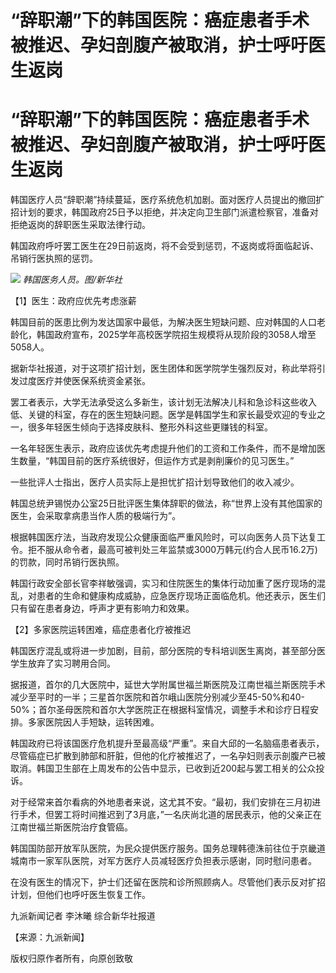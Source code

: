 # “辞职潮”下的韩国医院：癌症患者手术被推迟、孕妇剖腹产被取消，护士呼吁医生返岗

# “辞职潮”下的韩国医院：癌症患者手术被推迟、孕妇剖腹产被取消，护士呼吁医生返岗

韩国医疗人员“辞职潮”持续蔓延，医疗系统危机加剧。面对医疗人员提出的撤回扩招计划的要求，韩国政府25日予以拒绝，并决定向卫生部门派遣检察官，准备对拒绝返岗的辞职医生采取法律行动。

韩国政府呼吁罢工医生在29日前返岗，将不会受到惩罚，不返岗或将面临起诉、吊销行医执照的惩罚。

![](https://inews.gtimg.com/om_bt/OKcBjyzEvY6z1mYYhr8-RFTr4TpnW1jvtNuxvCBIhAKjcAA/1000)
_韩国医务人员。图/新华社_

【1】医生：政府应优先考虑涨薪

韩国目前的医患比例为发达国家中最低，为解决医生短缺问题、应对韩国的人口老龄化，韩国政府宣布，2025学年高校医学院招生规模将从现阶段的3058人增至5058人。

据新华社报道，对于这项扩招计划，医生团体和医学院学生强烈反对，称此举将引发过度医疗并使医保系统资金紧张。

罢工者表示，大学无法承受这么多新生，该计划无法解决儿科和急诊科这些收入低、关键的科室，存在的医生短缺问题。医学是韩国学生和家长最受欢迎的专业之一，很多年轻医生倾向于选择皮肤科、整形外科这些更赚钱的科室。

一名年轻医生表示，政府应该优先考虑提升他们的工资和工作条件，而不是增加医生数量，“韩国目前的医疗系统很好，但运作方式是剥削廉价的见习医生。”

一些批评人士指出，医疗人员实际上是担忧扩招计划导致他们的收入减少。

韩国总统尹锡悦办公室25日批评医生集体辞职的做法，称“世界上没有其他国家的医生，会采取拿病患当作人质的极端行为”。

根据韩国医疗法，当政府发现公众健康面临严重风险时，可以向医务人员下达复工令。拒不服从命令者，最高可被判处三年监禁或3000万韩元(约合人民币16.2万)的罚款，同时吊销行医执照。

韩国行政安全部长官李祥敏强调，实习和住院医生的集体行动加重了医疗现场的混乱，对患者的生命和健康构成威胁，应急医疗现场正面临危机。他还表示，医生们只有留在患者身边，呼声才更有影响力和效果。

【2】多家医院运转困难，癌症患者化疗被推迟

韩国医疗混乱或将进一步加剧，目前，部分医院的专科培训医生离岗，甚至部分医学生放弃了实习聘用合同。

据报道，首尔的几大医院中，延世大学附属世福兰斯医院及江南世福兰斯医院手术减少至平时的一半；三星首尔医院和首尔峨山医院分别减少至45-50%和40-50%；首尔圣母医院和首尔大学医院正在根据科室情况，调整手术和诊疗日程安排。多家医院因人手短缺，运转困难。

韩国政府已将该国医疗危机提升至最高级“严重”。来自大邱的一名脑癌患者表示，尽管癌症已扩散到肺部和肝脏，但他的化疗被推迟了，一名孕妇则表示剖腹产已被取消。韩国卫生部在上周发布的公告中显示，已收到近200起与罢工相关的公众投诉。

对于经常来首尔看病的外地患者来说，这尤其不安。“最初，我们安排在三月初进行手术，但罢工将时间推迟到了3月底，”一名庆尚北道的居民表示，他的父亲正在江南世福兰斯医院治疗食管癌。

韩国国防部开放军队医院，为民众提供医疗服务。国务总理韩德洙前往位于京畿道城南市一家军队医院，对军方医疗人员减轻医疗负担表示感谢，同时慰问患者。

在没有医生的情况下，护士们还留在医院和诊所照顾病人。尽管他们表示反对扩招计划，但他们也呼吁医生恢复工作。

九派新闻记者 李沐曦 综合新华社报道

【来源：九派新闻】

版权归原作者所有，向原创致敬

